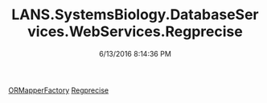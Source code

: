 ﻿---
title: LANS.SystemsBiology.DatabaseServices.WebServices.Regprecise
date: 6/13/2016 8:14:36 PM
---

[ORMapperFactory](T-LANS.SystemsBiology.DatabaseServices.WebServices.Regprecise.ORMapperFactory.html)
[Regprecise](T-LANS.SystemsBiology.DatabaseServices.WebServices.Regprecise.Regprecise.html)
